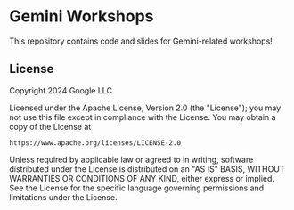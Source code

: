 # Gemini Workshops

This repository contains code and slides for Gemini-related workshops!

## License

Copyright 2024 Google LLC

Licensed under the Apache License, Version 2.0 (the "License"); you may not use
this file except in compliance with the License. You may obtain a copy of the
License at

    https://www.apache.org/licenses/LICENSE-2.0

Unless required by applicable law or agreed to in writing, software distributed
under the License is distributed on an "AS IS" BASIS, WITHOUT WARRANTIES OR
CONDITIONS OF ANY KIND, either express or implied. See the License for the
specific language governing permissions and limitations under the License.
